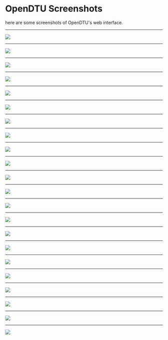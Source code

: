 # OpenDTU Screenshots

here are some screenshots of OpenDTU's web interface.

***

![](01_LiveView.png)

***

![](15_LimitSettings.png)

***

![](16_PowerSettings.png)

***

![](17_InverterInfo.png)

***

![](12_Eventlog.png)

***

![](02_NetworkAdmin.png)

***

![](03_NtpAdmin.png)

***

![](04_MqttAdmin.png)

***

![](05_InverterAdmin.png)

***

![](13_InverterSettings.png)

***

![](22_Security.png)

***

![](06_DtuAdmin.png)

***

![](20_DeviceManager_Pin.png)

***

![](21_DeviceManager_Display.png)

***

![](14_ConfigManagement.png)

***

![](07_FirmwareUpgrade.png)

***

![](19_Reboot.png)

***

![](11_SystemInfo.png)

***

![](08_NetworkInfo.png)

***

![](09_NtpInfo.png)

***

![](10_MqttInfo.png)

***

![](18_Console.png)

